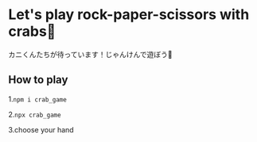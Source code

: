 # Let's play rock-paper-scissors with crabs🦀
カニくんたちが待っています！じゃんけんで遊ぼう🦀

How to play 
-
1.`npm i crab_game`

2.`npx crab_game`

3.choose your hand